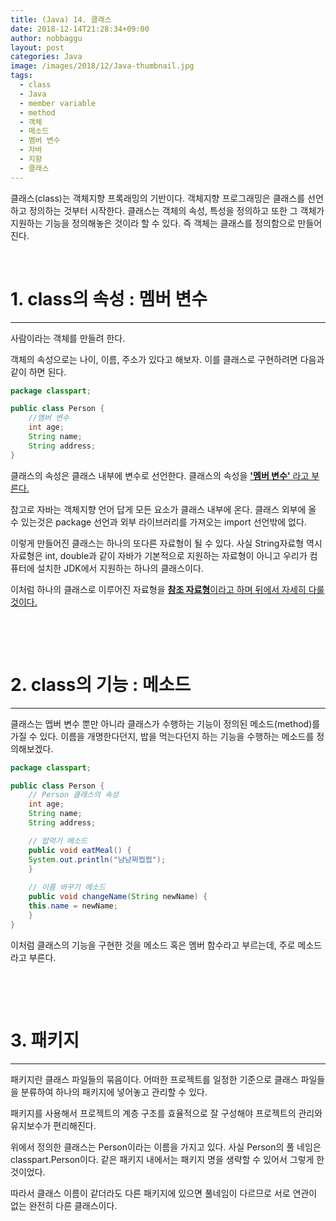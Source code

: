 ```yaml
---
title: (Java) 14. 클래스
date: 2018-12-14T21:28:34+09:00
author: nobbaggu
layout: post
categories: Java
image: /images/2018/12/Java-thumbnail.jpg
tags:
  - class
  - Java
  - member variable
  - method
  - 객체
  - 메소드
  - 멤버 변수
  - 자바
  - 지향
  - 클래스
---
```

클래스(class)는 객체지향 프록래밍의 기반이다. 객체지향 프로그래밍은 클래스를 선언하고 정의하는 것부터 시작한다. 클래스는 객체의 속성, 특성을 정의하고 또한 그 객체가 지원하는 기능을 정의해놓은 것이라 할 수 있다. 즉 객체는 클래스를 정의함으로 만들어진다.

&nbsp;

# 1. class의 속성 : 멤버 변수

* * *

사람이라는 객체를 만들려 한다.

객체의 속성으로는 나이, 이름, 주소가 있다고 해보자. 이를 클래스로 구현하려면 다음과 같이 하면 된다.

~~~ java
package classpart;

public class Person {
    //멤버 변수
    int age;
    String name;
    String address;
}
~~~

클래스의 속성은 클래스 내부에 변수로 선언한다. 클래스의 속성을 <span style="text-decoration: underline;"><strong>'멤버 변수'</strong> 라고 부른다.

참고로 자바는 객체지향 언어 답게 모든 요소가 클래스 내부에 온다. 클래스 외부에 올 수 있는것은 package 선언과 외부 라이브러리를 가져오는 import 선언밖에 없다.

이렇게 만들어진 클래스는 하나의 또다른 자료형이 될 수 있다. 사실 String자료형 역시 자료형은 int, double과 같이 자바가 기본적으로 지원하는 자료형이 아니고 우리가 컴퓨터에 설치한 JDK에서 지원하는 하나의 클래스이다.

이처럼 하나의 클래스로 이루어진 자료형을 <span style="text-decoration: underline;"><strong>참조 자료형</strong>이라고 하며 뒤에서 자세히 다룰 것이다.

&nbsp;

&nbsp;

# 2. class의 기능 : 메소드

* * *

클래스는 멥버 변수 뿐만 아니라 클래스가 수행하는 기능이 정의된 메소드(method)를 가질 수 있다. 이름을 개명한다던지, 밥을 먹는다던지 하는 기능을 수행하는 메소드를 정의해보겠다.

~~~ java
package classpart;

public class Person {
    // Person 클래스의 속성
    int age;
    String name;
    String address;

    // 밥먹기 메소드
    public void eatMeal() {
    System.out.println("냠냠쩌쩝쩝");
    }
    
    // 이름 바꾸기 메소드
    public void changeName(String newName) {
    this.name = newName;
    }
}
~~~

이처럼 클래스의 기능을 구현한 것을 메소드 혹은 멤버 함수라고 부르는데, 주로 메소드라고 부른다.

&nbsp;

&nbsp;

# 3. 패키지

* * *

패키지란 클래스 파일들의 묶음이다. 어떠한 프로젝트를 일정한 기준으로 클래스 파일들을 분류하여 하나의 패키지에 넣어놓고 관리할 수 있다.

패키지를 사용해서 프로젝트의 계층 구조를 효율적으로 잘 구성해야 프로젝트의 관리와 유지보수가 편리해진다.

위에서 정의한 클래스는 Person이라는 이름을 가지고 있다. 사실 Person의 풀 네임은 classpart.Person이다. 같은 패키지 내에서는 패키지 명을 생략할 수 있어서 그렇게 한 것이었다.

따라서 클래스 이름이 같더라도 다른 패키지에 있으면 풀네임이 다르므로 서로 연관이 없는 완전히 다른 클래스이다.